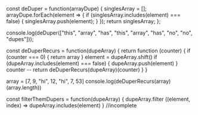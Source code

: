 const deDuper = function(arrayDupe) {
	singlesArray = [];
  arrayDupe.forEach(element => {
  if (singlesArray.includes(element) === false) {
      singlesArray.push(element);
    }
  });
  return singlesArray;
};

console.log(deDuper(["this", "array", "has", "this", "array", "has", "no", "no", "dupes"]));

const deDuperRecurs = function(dupeArray) {
	return function (counter) {
  if (counter === 0) {
    return array
  }
  element = dupeArray.shift()
  if (dupeArray.includes(element) === false) {
  	dupeArray.push(element)
    }
    counter --
    return deDuperRecurs(dupeArray)(counter)
  }
}

array =  [7, 9, "hi", 12, "hi", 7, 53]
console.log(deDuperRecurs(array)(array.length))

const filterThemDupers = function(dupeArray) {
  dupeArray.filter ((element, index) => dupeArray.includes(element) 
} //incomplete

